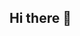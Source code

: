## Hi there 👋

<!--
**piyush828-design/piyush828-design** is a ✨ _special_ ✨ repository because its `README.md` (this file) appears on your GitHub profile.

Here are some ideas to get you started:

- 🔭 I’m currently working on ...
- 👯 I’m looking to collaborate on various web-devs project.
- 🤔 I’m looking for help with ...
- 💬 Ask me about ...
- 📫 How to reach me: piyushpawar171@gmail.com
- 😄 Pronouns: ...
- ⚡ Fun fact: ...
-->
